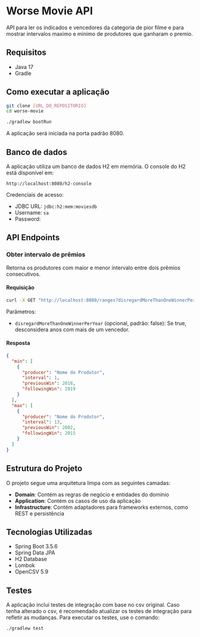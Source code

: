 # Worse Movie API

API para ler os indicados e vencedores da categoria de pior filme e para mostrar intervalos maximo e minimo de produtores que ganharam o premio.

## Requisitos

- Java 17
- Gradle

## Como executar a aplicação

```bash
git clone [URL_DO_REPOSITORIO]
cd worse-movie

./gradlew bootRun
```

A aplicação será iniciada na porta padrão 8080.

## Banco de dados

A aplicação utiliza um banco de dados H2 em memória. O console do H2 está disponível em:

```
http://localhost:8080/h2-console
```

Credenciais de acesso:
- JDBC URL: `jdbc:h2:mem:moviesdb`
- Username: `sa`
- Password: ` `

## API Endpoints

### Obter intervalo de prêmios

Retorna os produtores com maior e menor intervalo entre dois prêmios consecutivos.

#### Requisição

```bash
curl -X GET "http://localhost:8080/ranges?disregardMoreThanOneWinnerPerYear=false" -H "accept: application/json"
```

Parâmetros:
- `disregardMoreThanOneWinnerPerYear` (opcional, padrão: false): Se true, desconsidera anos com mais de um vencedor.

#### Resposta

```json
{
  "min": [
    {
      "producer": "Nome do Produtor",
      "interval": 1,
      "previousWin": 2018,
      "followingWin": 2019
    }
  ],
  "max": [
    {
      "producer": "Nome do Produtor",
      "interval": 13,
      "previousWin": 2002,
      "followingWin": 2015
    }
  ]
}
```

## Estrutura do Projeto

O projeto segue uma arquitetura limpa com as seguintes camadas:

- **Domain**: Contém as regras de negócio e entidades do domínio
- **Application**: Contém os casos de uso da aplicação
- **Infrastructure**: Contém adaptadores para frameworks externos, como REST e persistência

## Tecnologias Utilizadas

- Spring Boot 3.5.6
- Spring Data JPA
- H2 Database
- Lombok
- OpenCSV 5.9

## Testes
A aplicação inclui testes de integração com base no csv original. 
Caso tenha alterado o csv, é recomendado atualizar os testes de integração para refletir as mudanças.
Para executar os testes, use o comando:

```bash
./gradlew test